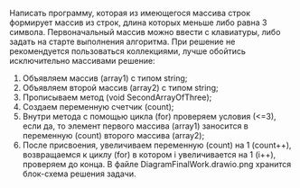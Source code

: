 Написать программу, которая из имеющегося массива строк формирует массив из строк, длина которых меньше либо равна 3 символа. Первоначальный массив можно ввести с клавиатуры, либо задать на старте выполнения алгоритма. При решение не рекомендуется пользоваться коллекциями, лучше обойтись исключительно массивами
решение:
1.  Объявляем массив (array1) с типом string;
2.	Объявляем второй массив (array2) с типом string;
3.	Прописываем  метод (void SecondArrayOfThree);
4.	Создаем переменную счетчик (count);
5.	Внутри метода с помощью цикла (for) проверяем условия (<=3), если да, то элемент первого массива (array1) заносится в переменную (count) второго массива (array2);
6.	После присвоения, увеличиваем переменную (count) на 1 (count++), возвращаемся к циклу (for) в котором i увеличивается на 1 (i++), проверяем до конца.
В файле DiagramFinalWork.drawio.png хранится блок-схема решения задачи.